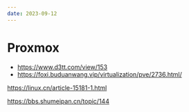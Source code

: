 ```yaml
---
date: 2023-09-12
---
```


# Proxmox

- https://www.d3tt.com/view/153
- https://foxi.buduanwang.vip/virtualization/pve/2736.html/


https://linux.cn/article-15181-1.html

https://bbs.shumeipan.cn/topic/144